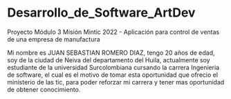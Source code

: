 # Desarrollo_de_Software_ArtDev
Proyecto Módulo 3 Misión Mintic 2022 - Aplicación para control de ventas de una empresa de manufactura 

Mi nombre es JUAN SEBASTIAN ROMERO DIAZ, tengo 20 años de edad, soy de la ciudad de Neiva del departamento del Huila, actualmente soy estudiante de la universidad Surcolombiana cursando la carrera Ingenieria de software, el cual es el motivo de tomar esta oportunidad que ofrecio el ministerio de las tic, para poder reforzar mi carrera y tener mas oportunidad de obtener conocimiento.